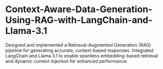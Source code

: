 # Context-Aware-Data-Generation-Using-RAG-with-LangChain-and-Llama-3.1
Designed and implemented a Retrieval-Augmented Generation (RAG) pipeline for generating accurate, context-based responses. Integrated LangChain and Llama 3.1 to enable seamless embedding-based retrieval and dynamic context injection for enhanced performance. 
